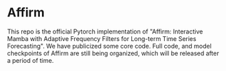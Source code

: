 # Affirm

This repo is the official Pytorch implementation of "Affirm: Interactive Mamba with Adaptive Frequency Filters for Long-term Time Series Forecasting". 
We have publicized some core code. Full code, and model checkpoints of Affirm are still being organized, which will be released after a period of time.
